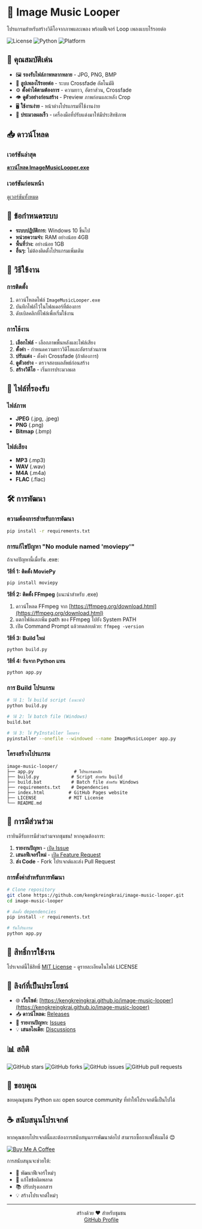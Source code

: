 # 🎵 Image Music Looper

โปรแกรมสำหรับสร้างวิดีโอจากภาพและเพลง พร้อมฟีเจอร์ Loop เพลงแบบไร้รอยต่อ

![License](https://img.shields.io/badge/license-MIT-blue.svg)
![Python](https://img.shields.io/badge/python-3.8+-blue.svg)
![Platform](https://img.shields.io/badge/platform-Windows-lightgrey.svg)

## 🌟 คุณสมบัติเด่น

- 🖼️ **รองรับไฟล์ภาพหลากหลาย** - JPG, PNG, BMP
- 🎵 **ลูปเพลงไร้รอยต่อ** - ระบบ Crossfade อัตโนมัติ
- ⚙️ **ตั้งค่าได้ตามต้องการ** - ความยาว, อัตราส่วน, Crossfade
- 👁️ **ดูตัวอย่างก่อนสร้าง** - Preview ภาพก่อนและหลัง Crop
- 🖥️ **ใช้งานง่าย** - หน้าต่างโปรแกรมที่ใช้งานง่าย
- 🚀 **ประมวลผลเร็ว** - เครื่องมือที่ปรับแต่งมาให้มีประสิทธิภาพ

## 📥 ดาวน์โหลด

### เวอร์ชันล่าสุด

[**ดาวน์โหลด ImageMusicLooper.exe**](https://github.com/kengkreingkrai/image-music-looper/releases/latest/download/ImageMusicLooper.exe)

### เวอร์ชันก่อนหน้า

[ดูเวอร์ชันทั้งหมด](https://github.com/kengkreingkrai/image-music-looper/releases)

## 🔧 ข้อกำหนดระบบ

- **ระบบปฏิบัติการ:** Windows 10 ขึ้นไป
- **หน่วยความจำ:** RAM อย่างน้อย 4GB
- **พื้นที่ว่าง:** อย่างน้อย 1GB
- **อื่นๆ:** ไม่ต้องติดตั้งโปรแกรมเพิ่มเติม

## 🚀 วิธีใช้งาน

### การติดตั้ง

1. ดาวน์โหลดไฟล์ `ImageMusicLooper.exe`
2. บันทึกไฟล์ไว้ในโฟลเดอร์ที่ต้องการ
3. ดับเบิลคลิกที่ไฟล์เพื่อเริ่มใช้งาน

### การใช้งาน

1. **เลือกไฟล์** - เลือกภาพพื้นหลังและไฟล์เสียง
2. **ตั้งค่า** - กำหนดความยาววิดีโอและอัตราส่วนภาพ
3. **ปรับแต่ง** - ตั้งค่า Crossfade (ถ้าต้องการ)
4. **ดูตัวอย่าง** - ตรวจสอบผลลัพธ์ก่อนสร้าง
5. **สร้างวิดีโอ** - เริ่มการประมวลผล

## 🎯 ไฟล์ที่รองรับ

### ไฟล์ภาพ

- **JPEG** (.jpg, .jpeg)
- **PNG** (.png)
- **Bitmap** (.bmp)

### ไฟล์เสียง

- **MP3** (.mp3)
- **WAV** (.wav)
- **M4A** (.m4a)
- **FLAC** (.flac)

## 🛠️ การพัฒนา

### ความต้องการสำหรับการพัฒนา

```bash
pip install -r requirements.txt
```

### การแก้ไขปัญหา "No module named 'moviepy'"

ถ้าเจอปัญหานี้เมื่อรัน .exe:

**วิธีที่ 1: ติดตั้ง MoviePy**

```bash
pip install moviepy
```

**วิธีที่ 2: ติดตั้ง FFmpeg** (แนะนำสำหรับ .exe)

1. ดาวน์โหลด FFmpeg จาก [https://ffmpeg.org/download.html](https://ffmpeg.org/download.html)
2. แตกไฟล์และเพิ่ม path ของ FFmpeg ไปยัง System PATH
3. เปิด Command Prompt แล้วทดสอบด้วย: `ffmpeg -version`

**วิธีที่ 3: Build ใหม่**

```bash
python build.py
```

**วิธีที่ 4: รันจาก Python แทน**

```bash
python app.py
```

### การ Build โปรแกรม

```bash
# วิธี 1: ใช้ build script (แนะนำ)
python build.py

# วิธี 2: ใช้ batch file (Windows)
build.bat

# วิธี 3: ใช้ PyInstaller โดยตรง
pyinstaller --onefile --windowed --name ImageMusicLooper app.py
```

### โครงสร้างโปรแกรม

```
image-music-looper/
├── app.py               # โปรแกรมหลัก
├── build.py            # Script สำหรับ build
├── build.bat           # Batch file สำหรับ Windows
├── requirements.txt    # Dependencies
├── index.html         # GitHub Pages website
├── LICENSE            # MIT License
└── README.md
```

## 🤝 การมีส่วนร่วม

เรายินดีรับการมีส่วนร่วมจากชุมชน! หากคุณต้องการ:

1. **รายงานปัญหา** - [เปิด Issue](https://github.com/kengkreingkrai/image-music-looper/issues)
2. **เสนอฟีเจอร์ใหม่** - [เปิด Feature Request](https://github.com/kengkreingkrai/image-music-looper/issues)
3. **ส่ง Code** - Fork โปรเจกต์และส่ง Pull Request

### การตั้งค่าสำหรับการพัฒนา

```bash
# Clone repository
git clone https://github.com/kengkreingkrai/image-music-looper.git
cd image-music-looper

# ติดตั้ง dependencies
pip install -r requirements.txt

# รันโปรแกรม
python app.py
```

## 📝 สิทธิ์การใช้งาน

โปรเจกต์นี้ใช้สิทธิ์ [MIT License](LICENSE) - ดูรายละเอียดในไฟล์ LICENSE

## 🔗 ลิงก์ที่เป็นประโยชน์

- 🌐 **เว็บไซต์:** [https://kengkreingkrai.github.io/image-music-looper](https://kengkreingkrai.github.io/image-music-looper)
- 📥 **ดาวน์โหลด:** [Releases](https://github.com/kengkreingkrai/image-music-looper/releases)
- 🐛 **รายงานปัญหา:** [Issues](https://github.com/kengkreingkrai/image-music-looper/issues)
- 💡 **เสนอไอเดีย:** [Discussions](https://github.com/kengkreingkrai/image-music-looper/discussions)

## 📊 สถิติ

![GitHub stars](https://img.shields.io/github/stars/kengkreingkrai/image-music-looper?style=social)
![GitHub forks](https://img.shields.io/github/forks/kengkreingkrai/image-music-looper?style=social)
![GitHub issues](https://img.shields.io/github/issues/kengkreingkrai/image-music-looper)
![GitHub pull requests](https://img.shields.io/github/issues-pr/kengkreingkrai/image-music-looper)

## 🙏 ขอบคุณ

ขอบคุณชุมชน Python และ open source community ที่ทำให้โปรเจกต์นี้เป็นไปได้

## ☕ สนับสนุนโปรเจกต์

หากคุณชอบโปรเจกต์นี้และต้องการสนับสนุนการพัฒนาต่อไป สามารถซื้อกาแฟให้ผมได้ 😊

[![Buy Me A Coffee](https://img.shields.io/badge/Buy%20Me%20A%20Coffee-FFDD00?style=for-the-badge&logo=buy-me-a-coffee&logoColor=black)](https://buymeacoffee.com/kengkreingkrai)

การสนับสนุนจะช่วยให้:

- 🚀 พัฒนาฟีเจอร์ใหม่ๆ
- 🐛 แก้ไขข้อผิดพลาด
- 📚 ปรับปรุงเอกสาร
- 💡 สร้างโปรเจกต์ใหม่ๆ

---

<p align="center">
  สร้างด้วย ❤️ สำหรับชุมชน<br>
  <a href="https://github.com/kengkreingkrai">GitHub Profile</a>
</p>
